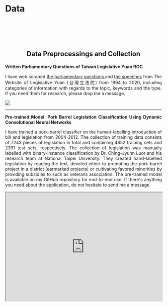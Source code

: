 # Data


<br/><br/><br/><br/>



<div style="text-align: center">

## Data Preprocessings and Collection

</div>

**Ｗritten Parliamentary Questions of Taiwan Legislative Yuan ROC**

<div style="text-align: justify">

I have web scraped <ins>the parliamentary questions </ins> and <ins>the speeches</ins> from The Website of Legislative Yuan (台灣立法院) from 1994 to 2020, including categories of information with regards to the topic, keywords and the type. If you need them for research, please drop me a message. 



<img src="https://raw.githack.com/davidycliao/figures/master/dataimage.png">

</div>

---


<div style="text-align: justify">

**Pre-trained Model: Pork Barrel Legislation Classification Using Dynamic Convolutional Neural Networks**   


I have trained a pork-barrel classifier on the human-labelling introduction of bill and legislation from 2004-2012. The collection of training data consists of 7243 pieces of legislation in total and containing 4852 training sets and 2391 test sets, respectively.  The collection of legislation was manually labelled with binary-instance classification by Dr. Ching-Jyuhn Luor and his research team at National Taipei University. They created hand-labelled legislation by reading the text, devoted either to promoting the pork-barrel project in a district (earmarked projects) or cultivating favored minorities by providing subsidies to such as veterans association. The pre-trained model is available on my GitHub repository for end-to-end use. If there's anything you need about the application, do not hesitate to send me a message.

<p align="center">
<iframe
  src="https://davidycliao.github.io/PorkCNN/"
  style="width:100%; height:350px;"
></iframe>
</p>


</div>


<br/><br/>

